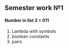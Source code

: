 ## Semester work №1

#### Number in list 3 = 011
1. Lambda with symbols
2. boolean constants
3. pairs
